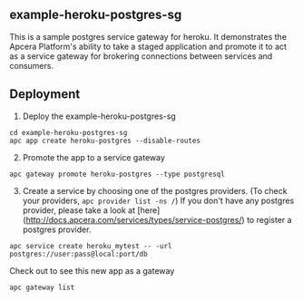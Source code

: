 ## example-heroku-postgres-sg

This is a sample postgres service gateway for heroku. It demonstrates the Apcera Platform's ability to take a staged application and promote it to act as a service gateway for brokering connections between services and consumers.

## Deployment

1) Deploy the example-heroku-postgres-sg

```console
cd example-heroku-postgres-sg
apc app create heroku-postgres --disable-routes
```

2) Promote the app to a service gateway
```console
apc gateway promote heroku-postgres --type postgresql
```

3) Create a service by choosing one of the postgres providers. (To check your providers, ```apc provider list -ns /```)
If you don't have any postgres provider, please take a look at [here] (http://docs.apcera.com/services/types/service-postgres/) to register a postgres provider.
``` console
apc service create heroku_mytest -- -url postgres://user:pass@local:port/db
```


Check out to see this new app as a gateway 

```
apc gateway list
```